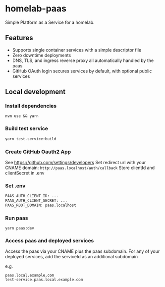 # homelab-paas

Simple Platform as a Service for a homelab.

## Features

- Supports single container services with a simple descriptor file
- Zero downtime deployments
- DNS, TLS, and ingress reverse proxy all automatically handled by the paas
- GitHub OAuth login secures services by default, with optional public services

## Local development

### Install dependencies

```
nvm use && yarn
```

### Build test service

```bash
yarn test-service:build
```

### Create GitHub Oauth2 App

See https://github.com/settings/developers
Set redirect url with your CNAME domain: `http://paas.localhost/auth/callback`
Store clientId and clientSecret in .env

### Set .env

```bash
PAAS_AUTH_CLIENT_ID: ...
PAAS_AUTH_CLIENT_SECRET: ...
PAAS_ROOT_DOMAIN: paas.localhost
```

### Run paas

```
yarn paas:dev
```

### Access paas and deployed services

Access the paas via your CNAME plus the paas subdomain.
For any of your deployed services, add the serviceId as an additional subdomain

e.g.
```
paas.local.example.com
test-service.paas.local.example.com
```